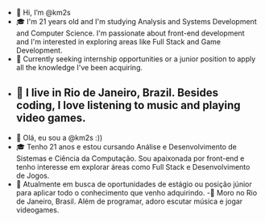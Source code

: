 - 👋 Hi, I’m @km2s
- 🎓 I'm 21 years old and I'm studying Analysis and Systems Development and Computer Science. I'm passionate about front-end development and I'm interested in exploring areas like Full Stack and Game Development.
- 💼 Currently seeking internship opportunities or a junior position to apply all the knowledge I've been acquiring.
- 📍 I live in Rio de Janeiro, Brazil. Besides coding, I love listening to music and playing video games.
  ----------------------------------------------------------------------------------------------------------------------------
- 👋 Olá, eu sou a @km2s :))
- 🎓 Tenho 21 anos e estou cursando Análise e Desenvolvimento de Sistemas e Ciência da Computação. Sou apaixonada por front-end e tenho interesse em explorar áreas como Full Stack e Desenvolvimento de Jogos.
- 💼 Atualmente em busca de oportunidades de estágio ou posição júnior para aplicar todo o conhecimento que venho adquirindo.
-📍 Moro no Rio de Janeiro, Brasil. Além de programar, adoro escutar música e jogar videogames.

<!---
km2s/km2s is a ✨ special ✨ repository because its `README.md` (this file) appears on your GitHub profile.
You can click the Preview link to take a look at your changes.
--->
